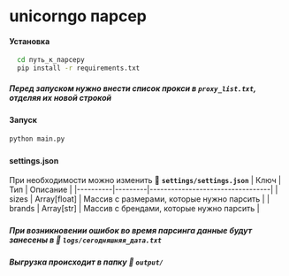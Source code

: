 # unicorngo парсер
#### Установка

```bash
  cd путь_к_парсеру
  pip install -r requirements.txt
```
##### Перед запуском нужно внести список прокси в **`proxy_list.txt`**, отделяя их новой строкой
###
#### Запуск
```bash
python main.py
```
###
#### settings.json
При необходимости можно изменить 📁 **`settings/settings.json`**
| Ключ     | Тип     | Описание                         |
|----------|---------|----------------------------------|
| sizes  | Array[float]  | Массив с размерами, которые нужно парсить       |
| brands  | Array[str]     | Массив с брендами, которые нужно парсить  |
###
##### При возникновении ошибок во время парсинга данные будут занесены в 📁 **`logs/сегодняшняя_дата.txt`**
##### Выгрузка происходит в папку 📁 **`output/`**
